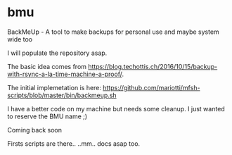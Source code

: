 # bmu
BackMeUp - A tool to make backups for personal use and maybe system wide too

I will populate the repository asap.

The basic idea comes from https://blog.techottis.ch/2016/10/15/backup-with-rsync-a-la-time-machine-a-proof/.

The initial implemetation is here: https://github.com/mariotti/mfsh-scripts/blob/master/bin/backmeup.sh

I have a better code on my machine but needs some cleanup. I just wanted to reserve the BMU name ;)

Coming back soon

Firsts scripts are there..
..mm.. docs asap too.
